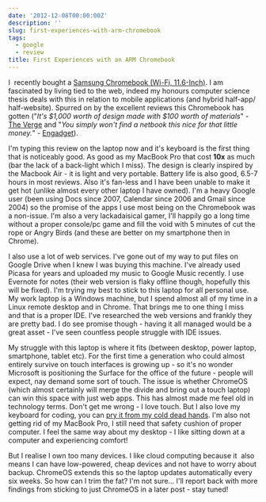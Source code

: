 ```yaml
---
date: '2012-12-08T00:00:00Z'
description: ''
slug: first-experiences-with-arm-chromebook
tags:
  - google
  - review
title: First Experiences with an ARM Chromebook
---
```


I &nbsp;recently bought a
<a href="http://www.amazon.com/gp/product/B009LL9VDG/ref=as_li_qf_sp_asin_tl?ie=UTF8&amp;camp=1789&amp;creative=9325&amp;creativeASIN=B009LL9VDG&amp;linkCode=as2&amp;tag=duefinsblo-20">Samsung
Chromebook (Wi-Fi, 11.6-Inch)</a>. I am fascinated by living tied to the web,
indeed my honours computer science thesis deals with this in relation to mobile
applications (and hybrid half-app/ half-website). Spurred on by the excellent
reviews this Chromebook has gotten ("<i>It's $1,000 worth of design made with
$100 worth of materials</i>" -
<a href="http://www.theverge.com/2012/10/24/3549368/samsung-chromebook-review-series-3">The
Verge</a> and "<i>You simply won't find a netbook this nice for that little
money.</i>" -
<a href="http://www.engadget.com/2012/11/07/samsung-chromebook-review-2012/">Engadget</a>).<br />

I'm typing this review on the laptop now and it's keyboard is the first thing
that is noticeably good. As good as my MacBook Pro that cost <b>10x</b> as much
(bar the lack of a back-light which I miss). The design is clearly inspired by
the Macbook Air - it is light and very portable. Battery life is also good,
6.5-7 hours in most reviews. Also it's&nbsp;fan-less&nbsp;and I have been unable
to make it get hot (unlike almost every other laptop I have owned). I'm a heavy
Google user (been using Docs since 2007, Calendar since 2006 and Gmail
since 2004) so the promise of the apps I use most being on the Chromebook was a
non-issue. I'm also a very lackadaisical gamer, I'll happily go a long time
without a proper console/pc game and fill the void with 5 minutes of cut the
rope or Angry Birds (and these are better on my smartphone then in Chrome).

I also use a lot of web services. I've gone out of my way to put files on Google
Drive when I knew I was buying this machine. I've already used Picasa for years
and uploaded my music to Google Music recently. I use Evernote for notes (their
web version is flaky offline though, hopefully this will be fixed). I'm trying
my best to stick to this laptop for all personal use. My work laptop is a
Windows machine, but I spend almost all of my time in a Linux remote desktop and
in Chrome. That brings me to one thing I miss and that is a proper IDE. I've
researched the web versions and frankly they are pretty bad. I do see promise
though - having it all managed would be a great asset - I've seen countless
people struggle with IDE issues.

My struggle with this laptop is where it fits (between desktop, power laptop,
smartphone, tablet etc). For the first time a generation who could almost
entirely survive on touch interfaces is growing up - so it's no wonder Microsoft
is positioning the Surface for the office of the future - people will expect,
nay demand some sort of touch. The issue is whether ChromeOS (which almost
certainly will merge the divide and bring out a touch laptop) can win this space
with just web apps. This has almost made me feel old in technology terms. Don't
get me wrong - I love touch. But I also love my keyboard for coding, you can
<a href="http://en.wikipedia.org/wiki/From_my_cold,_dead_hands">pry it from my
cold dead hands</a>. I'm also not getting rid of my MacBook Pro, I still need
that safety cushion of proper computer. I feel the same way about my desktop - I
like sitting down at a computer and experiencing comfort!

But I realise I own too many devices. I like cloud computing because it
&nbsp;also means I can have low-powered, cheap devices and not have to worry
about backup. ChromeOS extends this so the laptop updates automatically every
six weeks. So how can I trim the fat? I'm not sure... I'll report back with more
findings from sticking to just ChromeOS in a later post - stay tuned!
